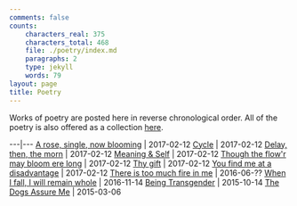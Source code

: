 ```yaml
---
comments: false
counts:
    characters_real: 375
    characters_total: 468
    file: ./poetry/index.md
    paragraphs: 2
    type: jekyll
    words: 79
layout: page
title: Poetry
---
```


Works of poetry are posted here in reverse chronological order. All of the poetry is also offered as a collection [here](collected.pdf).

---|---
[A rose, single, now blooming](a-rose-single-now-blooming) | 2017-02-12
[Cycle](cycle) | 2017-02-12
[Delay, then, the morn](delay-then-the-morn) | 2017-02-12
[Meaning &amp; Self](meaning-and-self) | 2017-02-12
[Though the flow'r may bloom ere long](though-the-flowr-may-bloom-ere-long) | 2017-02-12
[Thy gift](thy-gift) | 2017-02-12
[You find me at a disadvantage](you-find-me-at-a-disadvantage) | 2017-02-12
[There is too much fire in me](there-is-too-much-fire-in-me) | 2016-06-??
[When I fall, I will remain whole](when-i-fall-i-will-remain-whole) | 2016-11-14
[Being Transgender](being-transgender) | 2015-10-14
[The Dogs Assure Me](the-dogs-assure-me) | 2015-03-06

